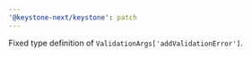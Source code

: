 ```yaml
---
'@keystone-next/keystone': patch
---
```


Fixed type definition of `ValidationArgs['addValidationError']`.
